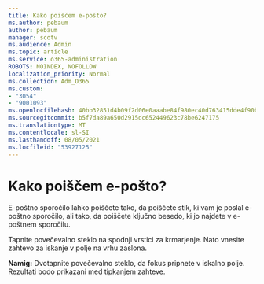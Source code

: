 ```yaml
---
title: Kako poiščem e-pošto?
ms.author: pebaum
author: pebaum
manager: scotv
ms.audience: Admin
ms.topic: article
ms.service: o365-administration
ROBOTS: NOINDEX, NOFOLLOW
localization_priority: Normal
ms.collection: Adm_O365
ms.custom:
- "3054"
- "9001093"
ms.openlocfilehash: 40bb32851d4b09f2d06e0aaabe84f980ec40d763415dde4f90b5120c242e4bb2
ms.sourcegitcommit: b5f7da89a650d2915dc652449623c78be6247175
ms.translationtype: MT
ms.contentlocale: sl-SI
ms.lasthandoff: 08/05/2021
ms.locfileid: "53927125"
---
```

# <a name="how-do-i-search-for-an-email"></a>Kako poiščem e-pošto?

E-poštno sporočilo lahko poiščete tako, da poiščete stik, ki vam je poslal e-poštno sporočilo, ali tako, da poiščete ključno besedo, ki jo najdete v e-poštnem sporočilu.

Tapnite povečevalno steklo na spodnji vrstici za krmarjenje. Nato vnesite zahtevo za iskanje v polje na vrhu zaslona. 

**Namig:** Dvotapnite povečevalno steklo, da fokus pripnete v iskalno polje. Rezultati bodo prikazani med tipkanjem zahteve. 
